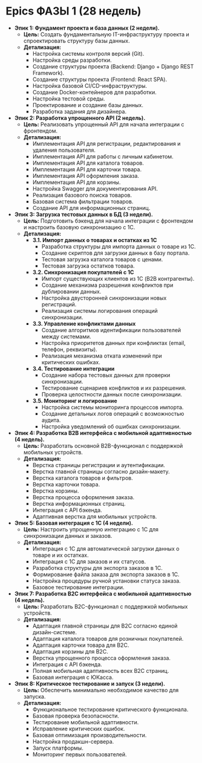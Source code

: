 # **Epics ФАЗЫ 1 (28 недель)**

* **Эпик 1: Фундамент проекта и база данных (2 недели).**  
  * **Цель:** Создать фундаментальную IT-инфраструктуру проекта и спроектировать структуру базы данных.  
  * **Детализация:**  
    * Настройка системы контроля версий (Git).  
    * Настройка среды разработки.  
    * Создание структуры проекта (Backend: Django \+ Django REST Framework).  
    * Создание структуры проекта (Frontend: React SPA).  
    * Настройка базовой CI/CD-инфраструктуры.  
    * Создание Docker-контейнеров для разработки.  
    * Настройка тестовой среды.  
    * Проектирование и создание базы данных.  
    * Разработка задания для дизайнера.  
* **Эпик 2: Разработка упрощенного API (2 недель).**  
  * **Цель:** Реализовать упрощенный API для начала интеграции с фронтендом.  
  * **Детализация:**  
    * Имплементация API для регистрации, редактирования и удаления пользователя.  
    * Имплементация API для работы с личным кабинетом.  
    * Имплементация API для каталога товаров.  
    * Имплементация API для карточки товара.  
    * Имплементация API оформления заказа.  
    * Имплементация API для корзины.  
    * Настройка Swagger для документирования API.  
    * Реализация базового поиска товаров.  
    * Базовая система фильтрации товаров.  
    * Создание API для информационных страниц.  
* **Эпик 3: Загрузка тестовых данных в БД (3 недели).**  
  * **Цель:** Подготовить бэкенд для начала интеграции с фронтендом и настроить базовую синхронизацию с 1С.  
  * **Детализация:**  
    * **3.1. Импорт данных о товарах и остатках из 1С**
      * Разработка структуры для импорта данных о товаре из 1С.
      * Создание скриптов для загрузки данных в базу портала.
      * Тестовая загрузка каталога товаров с ценами.
      * Тестовая загрузка остатков товара.
    * **3.2. Синхронизация покупателей с 1С**
      * Импорт существующих клиентов из 1С (B2B контрагенты).
      * Создание механизма разрешения конфликтов при дублировании данных.
      * Настройка двусторонней синхронизации новых регистраций.
      * Реализация системы логирования операций синхронизации.
    * **3.3. Управление конфликтами данных**
      * Создание алгоритмов идентификации пользователей между системами.
      * Настройка приоритетов данных при конфликтах (email, телефон, реквизиты).
      * Реализация механизма отката изменений при критических ошибках.
    * **3.4. Тестирование интеграции**
      * Создание набора тестовых данных для проверки синхронизации.
      * Тестирование сценариев конфликтов и их разрешения.
      * Проверка целостности данных после синхронизации.
    * **3.5. Мониторинг и логирование**
      * Настройка системы мониторинга процессов импорта.
      * Создание детальных логов операций с возможностью аудита.
      * Настройка уведомлений об ошибках синхронизации.  
* **Эпик 4: Разработка B2B интерфейса с мобильной адаптивностью (4 недель).**  
  * **Цель:** Разработать основной B2B-функционал с поддержкой мобильных устройств.  
  * **Детализация:**  
    * Верстка страницы регистрации и аутентификации.  
    * Верстка главной страницы согласно дизайн-макету.  
    * Верстка каталога товаров и фильтров.  
    * Верстка карточки товара.  
    * Верстка корзины.  
    * Верстка процесса оформления заказа.  
    * Верстка информационных страниц.  
    * Интеграция с API бэкенда.  
    * Адаптивная верстка для мобильных устройств.  
* **Эпик 5: Базовая интеграция с 1С (4 недели).**  
  * **Цель:** Настроить упрощенную интеграцию с 1С для синхронизации данных и заказов.  
  * **Детализация:**  
    * Интеграция с 1С для автоматической загрузки данных о товаре и их остатках.  
    * Интеграция с 1С для заказов и их статусов.  
    * Разработка структуры для экспорта заказов в 1С.  
    * Формирование файла заказа для экспорта заказов в 1С.  
    * Настройка процедуры ручной установки статуса заказа.  
    * Базовое тестирование интеграции.  
* **Эпик 7: Разработка B2C интерфейса с мобильной адаптивностью (4 недель).**  
  * **Цель:** Разработать B2C-функционал с поддержкой мобильных устройств.  
  * **Детализация:**  
    * Адаптация главной страницы для B2C согласно единой дизайн-системе.  
    * Адаптация каталога товаров для розничных покупателей.  
    * Адаптация карточки товара для B2C.  
    * Адаптация корзины для B2C.  
    * Верстка упрощенного процесса оформления заказа.  
    * Интеграция с API бэкенда.  
    * Полная мобильная адаптивность всех B2C страниц.  
    * Базовая интеграция с ЮКасса.  
* **Эпик 8: Критическое тестирование и запуск (3 недели).**  
  * **Цель:** Обеспечить минимально необходимое качество для запуска.  
  * **Детализация:**  
    * Функциональное тестирование критического функционала.  
    * Базовая проверка безопасности.  
    * Тестирование мобильной адаптивности.  
    * Исправление критических ошибок.  
    * Базовая оптимизация производительности.  
    * Настройка продакшн-сервера.  
    * Запуск платформы.  
    * Мониторинг первых пользователей.
